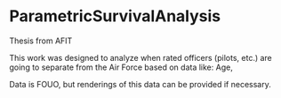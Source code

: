 # ParametricSurvivalAnalysis
Thesis from AFIT

This work was designed to analyze when rated officers (pilots, etc.) are going to separate from the Air Force based on data like:
Age, 

Data is FOUO, but renderings of this data can be provided if necessary.
